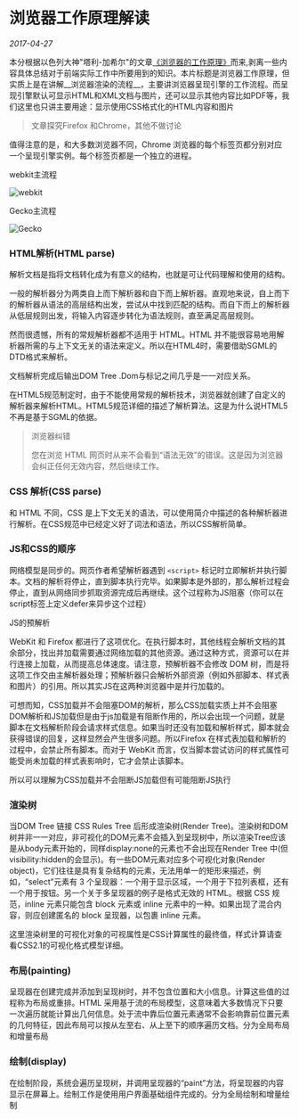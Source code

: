 # 浏览器工作原理解读

*2017-04-27*

本分根据以色列大神"塔利-加希尔"的文章[《浏览器的工作原理》](https://www.html5rocks.com/zh/tutorials/internals/howbrowserswork/)而来,剥离一些内容具体总结对于前端实际工作中所要用到的知识。本片标题是浏览器工作原理，但实质上是在讲解__浏览器渲染的流程__，主要讲浏览器呈现引擎的工作流程。而呈现引擎默认可显示HTML和XML文档与图片，还可以显示其他内容比如PDF等，我们这里也只讲主要用途：显示使用CSS格式化的HTML内容和图片

> 文章探究Firefox 和Chrome，其他不做讨论

值得注意的是，和大多数浏览器不同，Chrome 浏览器的每个标签页都分别对应一个呈现引擎实例。每个标签页都是一个独立的进程。

webkit主流程

![webkit](https://www.html5rocks.com/zh/tutorials/internals/howbrowserswork/webkitflow.png)

Gecko主流程

![Gecko](https://www.html5rocks.com/zh/tutorials/internals/howbrowserswork/image008.jpg)



### HTML解析(HTML parse)

解析文档是指将文档转化成为有意义的结构，也就是可让代码理解和使用的结构。

一般的解析器分为两类自上而下解析器和自下而上解析器。直观地来说，自上而下的解析器从语法的高层结构出发，尝试从中找到匹配的结构。而自下而上的解析器从低层规则出发，将输入内容逐步转化为语法规则，直至满足高层规则。

然而很遗憾，所有的常规解析器都不适用于 HTML。HTML 并不能很容易地用解析器所需的与上下文无关的语法来定义。所以在HTML4时，需要借助SGML的DTD格式来解析。

文档解析完成后输出DOM Tree .Dom与标记之间几乎是一一对应关系。

在HTML5规范制定时，由于不能使用常规的解析技术，浏览器就创建了自定义的解析器来解析HTML。HTML5规范详细的描述了解析算法。这是为什么说HTML5不再是基于SGML的依据。

> 浏览器纠错
>
> 您在浏览 HTML 网页时从来不会看到“语法无效”的错误。这是因为浏览器会纠正任何无效内容，然后继续工作。

### CSS 解析(CSS parse)

和 HTML 不同，CSS 是上下文无关的语法，可以使用简介中描述的各种解析器进行解析。在CSS规范中已经定义好了词法和语法，所以CSS解析简单。

### JS和CSS的顺序

网络模型是同步的。网页作者希望解析器遇到 `<script>` 标记时立即解析并执行脚本。文档的解析将停止，直到脚本执行完毕。如果脚本是外部的，那么解析过程会停止，直到从网络同步抓取资源完成后再继续。这个过程称为JS阻塞（你可以在script标签上定义defer来异步这个过程）

JS的预解析

WebKit 和 Firefox 都进行了这项优化。在执行脚本时，其他线程会解析文档的其余部分，找出并加载需要通过网络加载的其他资源。通过这种方式，资源可以在并行连接上加载，从而提高总体速度。请注意，预解析器不会修改 DOM 树，而是将这项工作交由主解析器处理；预解析器只会解析外部资源（例如外部脚本、样式表和图片）的引用。所以其实JS在这两种浏览器中是并行加载的。

可想而知，CSS加载并不会阻塞DOM的解析，那么CSS加载实质上并不会阻塞DOM解析和JS加载但是由于js加载是有阻断作用的，所以会出现一个问题，就是脚本在文档解析阶段会请求样式信息。如果当时还没有加载和解析样式，脚本就会获得错误的回复，这样显然会产生很多问题。所以Firefox 在样式表加载和解析的过程中，会禁止所有脚本。而对于 WebKit 而言，仅当脚本尝试访问的样式属性可能受尚未加载的样式表影响时，它才会禁止该脚本。

所以可以理解为CSS加载并不会阻断JS加载但有可能阻断JS执行

### 渲染树

当DOM Tree 链接 CSS Rules Tree 后形成渲染树(Render Tree)。渲染树和DOM树并非一一对应，非可视化的DOM元素不会插入到呈现树中，所以渲染Tree应该是从body元素开始的，同样display:none的元素也不会出现在Render Tree 中(但visibility:hidden的会显示)。有一些DOM元素对应多个可视化对象(Render object)，它们往往是具有复杂结构的元素，无法用单一的矩形来描述，例如，“select”元素有 3 个呈现器：一个用于显示区域，一个用于下拉列表框，还有一个用于按钮。另一个关于多呈现器的例子是格式无效的 HTML。根据 CSS 规范，inline 元素只能包含 block 元素或 inline 元素中的一种。如果出现了混合内容，则应创建匿名的 block 呈现器，以包裹 inline 元素。

这里渲染树里的可视化对象的可视属性是CSS计算属性的最终值，样式计算请查看CSS2.1的可视化格式模型详细。



### 布局(painting)

呈现器在创建完成并添加到呈现树时，并不包含位置和大小信息。计算这些值的过程称为布局或重排。HTML 采用基于流的布局模型，这意味着大多数情况下只要一次遍历就能计算出几何信息。处于流中靠后位置元素通常不会影响靠前位置元素的几何特征，因此布局可以按从左至右、从上至下的顺序遍历文档。分为全局布局和增量布局

### 绘制(display)

在绘制阶段，系统会遍历呈现树，并调用呈现器的“paint”方法，将呈现器的内容显示在屏幕上。绘制工作是使用用户界面基础组件完成的。分为全局绘制和增量绘制